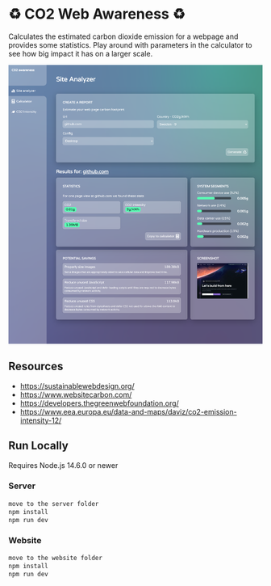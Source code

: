 # :recycle: CO2 Web Awareness :recycle:

Calculates the estimated carbon dioxide emission for a webpage and provides some statistics.
Play around with parameters in the calculator to see how big impact it has on a larger scale.

![Screeshot C02 Web Awareness Application](./site-analyzer.png)

## Resources

- https://sustainablewebdesign.org/
- https://www.websitecarbon.com/
- https://developers.thegreenwebfoundation.org/
- https://www.eea.europa.eu/data-and-maps/daviz/co2-emission-intensity-12/

## Run Locally

Requires Node.js 14.6.0 or newer

### Server

```
move to the server folder
npm install
npm run dev
```

### Website

```
move to the website folder
npm install
npm run dev
```
